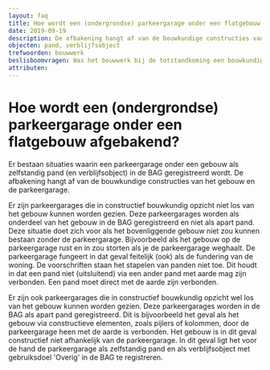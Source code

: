 ```yaml
---
layout: faq
title: Hoe wordt een (ondergrondse) parkeergarage onder een flatgebouw afgebakend?
date: 2019-09-19
description: De afbakening hangt af van de bouwkundige constructies van de parkeergarage en het gebouw.
objecten: pand, verblijfsobject
trefwoorden: bouwwerk
beslisboomvragen: Was het bouwwerk bij de totstandkoming een bouwkundig-constructief zelfstandige eenheid?, Is het bouwwerk direct met de aarde verbonden?
attributen:
---
```


# Hoe wordt een (ondergrondse) parkeergarage onder een flatgebouw afgebakend?

Er bestaan situaties waarin een parkeergarage onder een gebouw als zelfstandig pand (en verblijfsobject) in de BAG geregistreerd wordt.
De afbakening hangt af van de bouwkundige constructies van het gebouw en de parkeergarage.

Er zijn parkeergarages die in constructief bouwkundig opzicht niet los van het gebouw kunnen worden gezien.
Deze parkeergarages worden als onderdeel van het gebouw in de BAG geregistreerd en niet als apart pand. Deze situatie doet zich voor als het bovenliggende gebouw niet zou kunnen bestaan zonder de parkeergarage. Bijvoorbeeld als het gebouw op de parkeergarage rust en in zou storten als je de parkeergarage weghaalt. De parkeergarage fungeert in dat geval feitelijk (ook) als de fundering van de woning. De voorschriften staan het stapelen van panden niet toe. Dit houdt in dat een pand niet (uitsluitend) via een ander pand met aarde mag zijn verbonden. Een pand moet direct met de aarde zijn verbonden.

Er zijn ook parkeergarages die in constructief bouwkundig opzicht wel los van het gebouw kunnen worden gezien.
Deze parkeergarages worden in de BAG als apart pand geregistreerd. Dit is bijvoorbeeld het geval als het gebouw via constructieve elementen, zoals pijlers of kolommen, door de parkeergarage heen met de aarde is verbonden. Het gebouw is in dit geval constructief niet afhankelijk van de parkeergarage. In dit geval ligt het voor de hand de parkeergarage als zelfstandig pand en als verblijfsobject met gebruiksdoel 'Overig' in de BAG te registreren.
